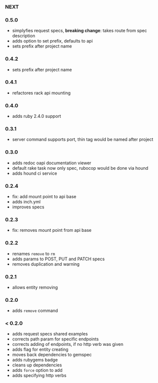 ### NEXT

### 0.5.0

- simplyfies request specs, **breaking change**: takes route from spec description
- adds option to set prefix, defaults to api
- sets prefix after project name

### 0.4.2

- sets prefix after project name

### 0.4.1

- refactores rack api mounting

### 0.4.0

- adds ruby 2.4.0 support

### 0.3.1

- server command supports port, thin tag would be named after project

### 0.3.0

- adds redoc oapi documentation viewer
- default rake task now only spec, rubocop would be done via hound
- adds hound ci service

### 0.2.4

- fix: add mount point to api base
- adds inch.yml
- improves specs

### 0.2.3

- fix: removes mount point from api base

### 0.2.2

- renames `remove` to `rm`
- adds params to POST, PUT and PATCH specs
- removes duplication and warning

### 0.2.1

- allows entity removing

### 0.2.0

- adds `remove` command

### < 0.2.0

- adds request specs shared examples
- corrects path param for specific endpoints
- corrects adding of endpoints, if no http verb was given
- adds flag for entity creating
- moves back dependencies to gemspec
- adds rubygems badge
- cleans up dependencies
- adds `force` option to add
- adds specifying http verbs
